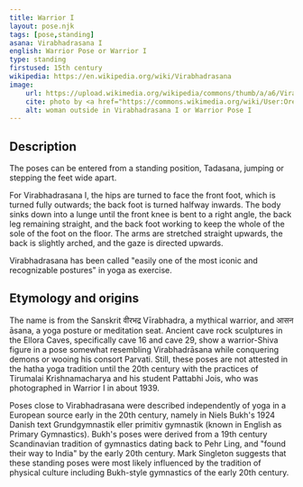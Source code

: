 ```yaml
---
title: Warrior I
layout: pose.njk
tags: [pose,standing]
asana: Virabhadrasana I
english: Warrior Pose or Warrior I
type: standing
firstused: 15th century
wikipedia: https://en.wikipedia.org/wiki/Virabhadrasana
image:
    url: https://upload.wikimedia.org/wikipedia/commons/thumb/a/a6/Virabhadrasana_I_-_Warrior_Pose_I.jpg/320px-Virabhadrasana_I_-_Warrior_Pose_I.jpg
    cite: photo by <a href="https://commons.wikimedia.org/wiki/User:OrenBochman">OrenBachman</a>
    alt: woman outside in Virabhadrasana I or Warrior Pose I
---
```


## Description
The poses can be entered from a standing position, Tadasana, jumping or stepping the feet wide apart. 

For Virabhadrasana I, the hips are turned to face the front foot, which is turned fully outwards; the back foot is turned halfway inwards. The body sinks down into a lunge until the front knee is bent to a right angle, the back leg remaining straight, and the back foot working to keep the whole of the sole of the foot on the floor. The arms are stretched straight upwards, the back is slightly arched, and the gaze is directed upwards.

Virabhadrasana has been called "easily one of the most iconic and recognizable postures" in yoga as exercise.


## Etymology and origins
The name is from the Sanskrit वीरभद्र Vīrabhadra, a mythical warrior, and आसन āsana, a yoga posture or meditation seat. Ancient cave rock sculptures in the Ellora Caves, specifically cave 16 and cave 29, show a warrior-Shiva figure in a pose somewhat resembling Virabhadrāsana while conquering demons or wooing his consort Parvati. Still, these poses are not attested in the hatha yoga tradition until the 20th century with the practices of Tirumalai Krishnamacharya and his student Pattabhi Jois, who was photographed in Warrior I in about 1939.

Poses close to Virabhadrasana were described independently of yoga in a European source early in the 20th century, namely in Niels Bukh's 1924 Danish text Grundgymnastik eller primitiv gymnastik (known in English as Primary Gymnastics). Bukh's poses were derived from a 19th century Scandinavian tradition of gymnastics dating back to Pehr Ling, and "found their way to India" by the early 20th century. Mark Singleton suggests that these standing poses were most likely influenced by the tradition of physical culture including Bukh-style gymnastics of the early 20th century.